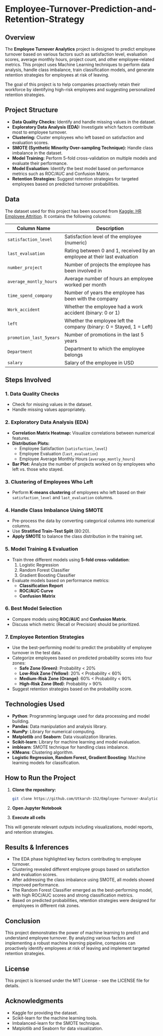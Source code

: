 # Employee-Turnover-Prediction-and-Retention-Strategy

## Overview

The **Employee Turnover Analytics** project is designed to predict employee turnover based on various factors such as satisfaction level, evaluation scores, average monthly hours, project count, and other employee-related metrics. This project uses Machine Learning techniques to perform data analysis, handle class imbalance, train classification models, and generate retention strategies for employees at risk of leaving.

The goal of this project is to help companies proactively retain their workforce by identifying high-risk employees and suggesting personalized retention strategies.

## Project Structure

- **Data Quality Checks:** Identify and handle missing values in the dataset.
- **Exploratory Data Analysis (EDA):** Investigate which factors contribute most to employee turnover.
- **Clustering:** Cluster employees who left based on satisfaction and evaluation scores.
- **SMOTE (Synthetic Minority Over-sampling Technique):** Handle class imbalance in the dataset.
- **Model Training:** Perform 5-fold cross-validation on multiple models and evaluate their performance.
- **Model Evaluation:** Identify the best model based on performance metrics such as ROC/AUC and Confusion Matrix.
- **Retention Strategies:** Suggest retention strategies for targeted employees based on predicted turnover probabilities.

## Data

The dataset used for this project has been sourced from [Kaggle: HR Employee Attrition](https://www.kaggle.com/liujiaqi/hr-comma-sepcsv). It contains the following columns:

| Column Name            | Description |
|------------------------|-------------|
| `satisfaction_level`    | Satisfaction level of the employee (numeric) |
| `last_evaluation`       | Rating between 0 and 1, received by an employee at their last evaluation |
| `number_project`        | Number of projects the employee has been involved in |
| `average_montly_hours`  | Average number of hours an employee worked per month |
| `time_spend_company`    | Number of years the employee has been with the company |
| `Work_accident`         | Whether the employee had a work accident (binary: 0 or 1) |
| `left`                  | Whether the employee left the company (binary: 0 = Stayed, 1 = Left) |
| `promotion_last_5years` | Number of promotions in the last 5 years |
| `Department`            | Department to which the employee belongs |
| `salary`                | Salary of the employee in USD |

## Steps Involved

### 1. Data Quality Checks
- Check for missing values in the dataset.
- Handle missing values appropriately.

### 2. Exploratory Data Analysis (EDA)
- **Correlation Matrix Heatmap:** Visualize correlations between numerical features.
- **Distribution Plots:** 
  - Employee Satisfaction (`satisfaction_level`)
  - Employee Evaluation (`last_evaluation`)
  - Employee Average Monthly Hours (`average_montly_hours`)
- **Bar Plot:** Analyze the number of projects worked on by employees who left vs. those who stayed.

### 3. Clustering of Employees Who Left
- Perform **K-means clustering** of employees who left based on their `satisfaction_level` and `last_evaluation` columns.

### 4. Handle Class Imbalance Using SMOTE
- Pre-process the data by converting categorical columns into numerical columns.
- Use **Stratified Train-Test Split** (80:20).
- **Apply SMOTE** to balance the class distribution in the training set.

### 5. Model Training & Evaluation
- Train three different models using **5-fold cross-validation**:
  1. Logistic Regression
  2. Random Forest Classifier
  3. Gradient Boosting Classifier
- Evaluate models based on performance metrics:
  - **Classification Report**
  - **ROC/AUC Curve**
  - **Confusion Matrix**

### 6. Best Model Selection
- Compare models using **ROC/AUC** and **Confusion Matrix**.
- Discuss which metric (Recall or Precision) should be prioritized.

### 7. Employee Retention Strategies
- Use the best-performing model to predict the probability of employee turnover in the test data.
- Categorize employees based on predicted probability scores into four zones:
  - **Safe Zone (Green)**: Probability < 20%
  - **Low-Risk Zone (Yellow)**: 20% < Probability < 60%
  - **Medium-Risk Zone (Orange)**: 60% < Probability < 90%
  - **High-Risk Zone (Red)**: Probability > 90%
- Suggest retention strategies based on the probability score.

## Technologies Used

- **Python**: Programming language used for data processing and model building.
- **Pandas**: Data manipulation and analysis library.
- **NumPy**: Library for numerical computing.
- **Matplotlib** and **Seaborn**: Data visualization libraries.
- **Scikit-learn**: Library for machine learning and model evaluation.
- **imblearn**: SMOTE technique for handling class imbalance.
- **KMeans**: Clustering algorithm.
- **Logistic Regression, Random Forest, Gradient Boosting**: Machine learning models for classification.

## How to Run the Project

1. **Clone the repository:**
   ```bash
   git clone https://github.com/Utkarsh-152/Employee-Turnover-Analytics.git

2. **Open Jupyter Notebook**

3. **Execute all cells**
   
This will generate relevant outputs including visualizations, model reports, and retention strategies.

## Results & Inferences

- The EDA phase highlighted key factors contributing to employee turnover.
- Clustering revealed different employee groups based on satisfaction and evaluation scores.
- After addressing the class imbalance using SMOTE, all models showed improved performance.
- The Random Forest Classifier emerged as the best-performing model, with high ROC/AUC scores and strong classification metrics.
- Based on predicted probabilities, retention strategies were designed for employees in different risk zones.

## Conclusion
This project demonstrates the power of machine learning to predict and understand employee turnover. By analyzing various factors and implementing a robust machine learning pipeline, companies can proactively identify employees at risk of leaving and implement targeted retention strategies.

## License
This project is licensed under the MIT License - see the LICENSE file for details.

## Acknowledgments
- Kaggle for providing the dataset.
- Scikit-learn for the machine learning tools.
- Imbalanced-learn for the SMOTE technique.
- Matplotlib and Seaborn for data visualization.
